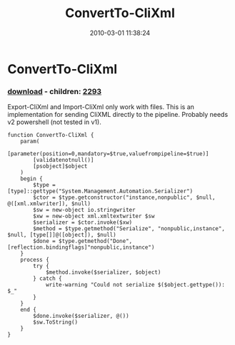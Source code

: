 ﻿---
pid:            1672
poster:         Oisin Grehan
title:          ConvertTo-CliXml
date:           2010-03-01 11:38:24
format:         posh
parent:         0
parent:         0
children:       2293
---

# ConvertTo-CliXml

### [download](1672.ps1) - children: [2293](2293.md)

Export-CliXml and Import-CliXml only work with files. This is an implementation for sending CliXML directly to the pipeline. Probably needs v2 powershell (not tested in v1).

```posh
function ConvertTo-CliXml {
    param(
        [parameter(position=0,mandatory=$true,valuefrompipeline=$true)]
        [validatenotnull()]
        [psobject]$object
    )
    begin {
        $type = [type]::gettype("System.Management.Automation.Serializer")
        $ctor = $type.getconstructor("instance,nonpublic", $null, @([xml.xmlwriter]), $null)
        $sw = new-object io.stringwriter
        $xw = new-object xml.xmltextwriter $sw
        $serializer = $ctor.invoke($xw)
        $method = $type.getmethod("Serialize", "nonpublic,instance", $null, [type[]]@([object]), $null)
        $done = $type.getmethod("Done", [reflection.bindingflags]"nonpublic,instance")
    }
    process {
        try {
            $method.invoke($serializer, $object)
        } catch {
            write-warning "Could not serialize $($object.gettype()): $_"
        }
    }
    end {    
        $done.invoke($serializer, @())
        $sw.ToString()
    }
}
```
